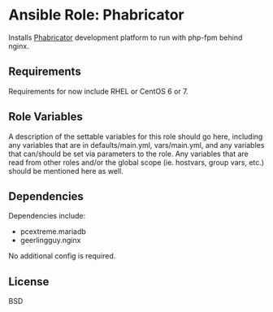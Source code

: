 Ansible Role: Phabricator
=========

Installs [Phabricator](https://www.phacility.com/phabricator/) development platform to run with php-fpm behind nginx.

Requirements
------------

Requirements for now include RHEL or CentOS 6 or 7.

Role Variables
--------------

A description of the settable variables for this role should go here, including any variables that are in defaults/main.yml, vars/main.yml, and any variables that can/should be set via parameters to the role. Any variables that are read from other roles and/or the global scope (ie. hostvars, group vars, etc.) should be mentioned here as well.

Dependencies
------------

Dependencies include:
* pcextreme.mariadb
* geerlingguy.nginx

No additional config is required.

License
-------

BSD
